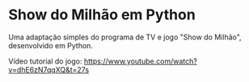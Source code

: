 # Show do Milhão em Python
Uma adaptação simples do programa de TV e jogo "Show do Milhão", desenvolvido em Python.

Vídeo tutorial do jogo: https://www.youtube.com/watch?v=dhE6zN7qqXQ&t=27s
